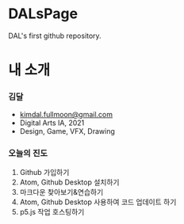 # DALsPage
DAL's first github repository.

# 내 소개
### 김달
* kimdal.fullmoon@gmail.com
* Digital Arts IA, 2021
* Design, Game, VFX, Drawing

### 오늘의 진도
1. Github 가입하기
2. Atom, Github Desktop 설치하기
3. 마크다운 찾아보기&연습하기
4. Atom, Github Desktop 사용하여 코드 업데이트 하기
5. p5.js 작업 호스팅하기
